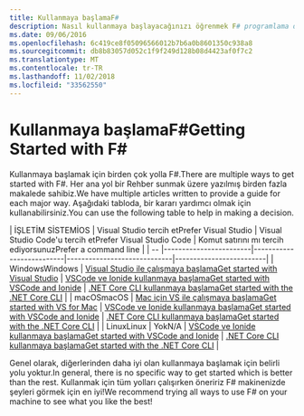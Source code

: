```yaml
---
title: Kullanmaya başlamaF#
description: Nasıl kullanmaya başlayacağınızı öğrenmek F# programlama dili .NET içinde.
ms.date: 09/06/2016
ms.openlocfilehash: 6c419ce8f05096566012b7b6a0b8601350c938a8
ms.sourcegitcommit: db8b83057d052c1f9f249d128b08d4423af0f7c2
ms.translationtype: MT
ms.contentlocale: tr-TR
ms.lasthandoff: 11/02/2018
ms.locfileid: "33562550"
---
```

# <a name="getting-started-with-f"></a><span data-ttu-id="1aee7-103">Kullanmaya başlamaF#</span><span class="sxs-lookup"><span data-stu-id="1aee7-103">Getting Started with F#</span></span> #

<span data-ttu-id="1aee7-104">Kullanmaya başlamak için birden çok yolla F#.</span><span class="sxs-lookup"><span data-stu-id="1aee7-104">There are multiple ways to get started with F#.</span></span>  <span data-ttu-id="1aee7-105">Her ana yol bir Rehber sunmak üzere yazılmış birden fazla makalede sahibiz.</span><span class="sxs-lookup"><span data-stu-id="1aee7-105">We have multiple articles written to provide a guide for each major way.</span></span>  <span data-ttu-id="1aee7-106">Aşağıdaki tabloda, bir kararı yardımcı olmak için kullanabilirsiniz.</span><span class="sxs-lookup"><span data-stu-id="1aee7-106">You can use the following table to help in making a decision.</span></span>

| <span data-ttu-id="1aee7-107">İŞLETİM SİSTEMİ</span><span class="sxs-lookup"><span data-stu-id="1aee7-107">OS</span></span> | <span data-ttu-id="1aee7-108">Visual Studio tercih et</span><span class="sxs-lookup"><span data-stu-id="1aee7-108">Prefer Visual Studio</span></span> | <span data-ttu-id="1aee7-109">Visual Studio Code'u tercih et</span><span class="sxs-lookup"><span data-stu-id="1aee7-109">Prefer Visual Studio Code</span></span> | <span data-ttu-id="1aee7-110">Komut satırını mı tercih ediyorsunuz</span><span class="sxs-lookup"><span data-stu-id="1aee7-110">Prefer a command line</span></span> |
| -- |------------------------|--------------------------|-----------------------------|-------------------------|
| <span data-ttu-id="1aee7-111">Windows</span><span class="sxs-lookup"><span data-stu-id="1aee7-111">Windows</span></span> | [<span data-ttu-id="1aee7-112">Visual Studio ile çalışmaya başlama</span><span class="sxs-lookup"><span data-stu-id="1aee7-112">Get started with Visual Studio</span></span>](get-started-visual-studio.md) | [<span data-ttu-id="1aee7-113">VSCode ve Ionide kullanmaya başlama</span><span class="sxs-lookup"><span data-stu-id="1aee7-113">Get started with VSCode and Ionide</span></span>](get-started-vscode.md) | [<span data-ttu-id="1aee7-114">.NET Core CLI kullanmaya başlama</span><span class="sxs-lookup"><span data-stu-id="1aee7-114">Get started with the .NET Core CLI</span></span>](get-started-command-line.md) |
| <span data-ttu-id="1aee7-115">macOS</span><span class="sxs-lookup"><span data-stu-id="1aee7-115">macOS</span></span> | [<span data-ttu-id="1aee7-116">Mac için VS ile çalışmaya başlama</span><span class="sxs-lookup"><span data-stu-id="1aee7-116">Get started with VS for Mac</span></span>](get-started-with-visual-studio-for-mac.md) | [<span data-ttu-id="1aee7-117">VSCode ve Ionide kullanmaya başlama</span><span class="sxs-lookup"><span data-stu-id="1aee7-117">Get started with VSCode and Ionide</span></span>](get-started-vscode.md) | [<span data-ttu-id="1aee7-118">.NET Core CLI kullanmaya başlama</span><span class="sxs-lookup"><span data-stu-id="1aee7-118">Get started with the .NET Core CLI</span></span>](get-started-command-line.md) |
| <span data-ttu-id="1aee7-119">Linux</span><span class="sxs-lookup"><span data-stu-id="1aee7-119">Linux</span></span> | <span data-ttu-id="1aee7-120">Yok</span><span class="sxs-lookup"><span data-stu-id="1aee7-120">N/A</span></span> | [<span data-ttu-id="1aee7-121">VSCode ve Ionide kullanmaya başlama</span><span class="sxs-lookup"><span data-stu-id="1aee7-121">Get started with VSCode and Ionide</span></span>](get-started-vscode.md) | [<span data-ttu-id="1aee7-122">.NET Core CLI kullanmaya başlama</span><span class="sxs-lookup"><span data-stu-id="1aee7-122">Get started with the .NET Core CLI</span></span>](get-started-command-line.md) |

<span data-ttu-id="1aee7-123">Genel olarak, diğerlerinden daha iyi olan kullanmaya başlamak için belirli yolu yoktur.</span><span class="sxs-lookup"><span data-stu-id="1aee7-123">In general, there is no specific way to get started which is better than the rest.</span></span>  <span data-ttu-id="1aee7-124">Kullanmak için tüm yolları çalışırken öneririz F# makinenizde şeyleri görmek için en iyi!</span><span class="sxs-lookup"><span data-stu-id="1aee7-124">We recommend trying all ways to use F# on your machine to see what you like the best!</span></span>
